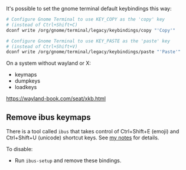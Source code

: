It's possible to set the gnome terminal default keybindings this way:

```bash
# Configure Gnome Terminal to use KEY_COPY as the 'copy' key
# (instead of Ctrl+Shift+C)
dconf write /org/gnome/terminal/legacy/keybindings/copy "'Copy'"

# Configure Gnome Terminal to use KEY_PASTE as the 'paste' key
# (instead of Ctrl+Shift+V)
dconf write /org/gnome/terminal/legacy/keybindings/paste "'Paste'"
```

On a system without wayland or X:
- keymaps
- dumpkeys
- loadkeys

https://wayland-book.com/seat/xkb.html

## Remove ibus keymaps

There is a tool called `ibus` that takes control of Ctrl+Shift+E (emoji) and Ctrl+Shift+U (unicode) shortcut keys. See [my notes](ibus-emoji.md) for details.

To disable:
  - Run `ibus-setup` and remove these bindings.